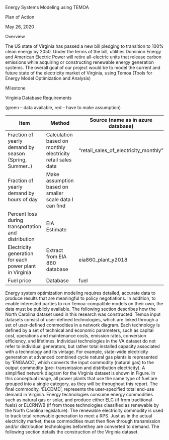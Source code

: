 Energy Systems Modeling using TEMOA 

Plan of Action  

May 26, 2020 

Overview 

The US state of Virginia has passed a new bill pledging to transition to 100% clean energy by 2050. Under the terms of the bill, utilities Dominion Energy and American Electric Power will retire all-electric units that release carbon emissions while acquiring or constructing renewable energy generation systems. The overall goal of our project would be to model the current and future state of the electricity market of Virginia, using Temoa (Tools for Energy Model Optimization and Analysis) 

Milestone 

Virginia Database Requirements 

(green – data available, red – have to make assumption) 

| Item                                                     | Method                                                       | Source (name as in azure database)     |
|----------------------------------------------------------|--------------------------------------------------------------|----------------------------------------|
| Fraction of yearly demand by season (Spring, Summer..)   | Calculation based on monthly electricity retail sales data   | “retail_sales_of_electricity_monthly”  |
| Fraction of yearly demand by hours of day                | Make assumption based on smaller scale data I can find       |                                        |
| Percent loss during transportation and distribution      | EIA Estimate                                                 |                                        |
| Electricity generation for each power plant in Virginia  | Extract from EIA 860 database                                | eia860_plant_y2018                     |
| Fuel price                                               | Database                                                     | fuel                                   |


Energy system optimization modeling requires detailed, accurate data to produce results that are meaningful to policy negotiations. In addition, to enable interested parties to run Temoa-compatible models on their own, the data must be publicly available. The following section describes how the North Carolina dataset used in this research was constructed.
Temoa input datasets consist of user-defined technologies, which are linked through a set of user-defined commodities in a network diagram. Each technology is defined by a set of technical and economic parameters, such as capital cost, operations and maintenance costs, emission rates, conversion efficiency, and lifetimes. Individual technologies in the VA dataset do not refer to individual generators, but rather total installed capacity associated with a technology and its vintage. For example, state-wide electricity generation at advanced combined cycle natural gas plants is represented by ‘ENGAACC’, which converts the input commodity (natural gas) to the output commodity (pre- transmission and distribution electricity).
A simplified network diagram for the Virginia dataset is shown in Figure. In this conceptual image, all power plants that use the same type of fuel are grouped into a single category, as they will be throughout this report. The final commodity, ‘ELCDMD’, represents the user-specified total end-use demand in Virginia. Energy technologies consume energy commodities such as natural gas or solar, and produce either ELC (if from traditional fuels) or ELCRNWB (if from those technologies classified as renewable by the North Carolina legislature). The renewable electricity commodity is used to track total renewable generation to meet a RPS. Just as in the actual electricity market, these commodities must then flow through transmission and/or distribution technologies beforethey are converted to demand. The following section details the construction of the Virginia dataset.

